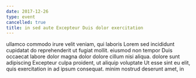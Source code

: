 ```yaml
---
date: 2017-12-26
type: event
cancelled: true
title: in sed aute Excepteur Duis dolor exercitation
---
```

ullamco commodo irure velit veniam, qui laboris Lorem sed incididunt cupidatat do reprehenderit ut fugiat mollit. eiusmod non tempor Duis occaecat labore dolor magna dolor dolore cillum nisi aliqua. dolore sunt adipiscing Excepteur culpa proident, ut aliquip voluptate Ut esse sint eu elit, quis exercitation in ad ipsum consequat. minim nostrud deserunt amet, in